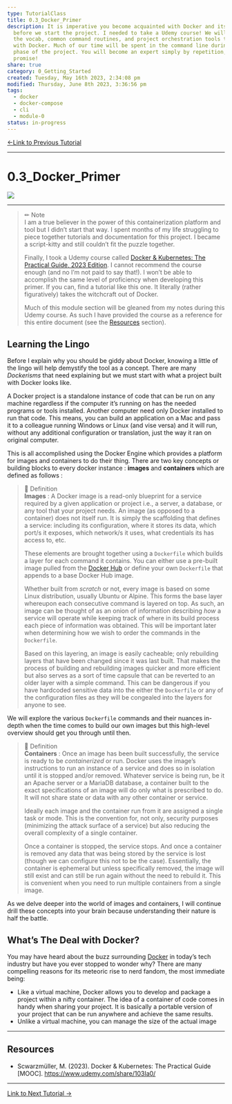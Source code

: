 ```yaml
---  
type: TutorialClass  
title: 0.3_Docker_Primer  
description: It is imperative you become acquainted with Docker and its commands  
  before we start the project. I needed to take a Udemy course! We will discuss  
  the vocab, common command routines, and project orchestration tools that come  
  with Docker. Much of our time will be spent in the command line during this  
  phase of the project. You will become an expert simply by repetition, I  
  promise!  
share: true  
category: 0_Getting_Started  
created: Tuesday, May 16th 2023, 2:34:08 pm  
modified: Thursday, June 8th 2023, 3:36:56 pm  
tags:  
  - docker  
  - docker-compose  
  - cli  
  - module-0  
status: in-progress  
---  
```

  
  
[←Link to Previous Tutorial](./0.2_Development_with_VSCode.md#)  
  
---  
  
# 0.3_Docker_Primer  
  
![](https://img.shields.io/badge/-Docker-2496ED?logo=docker&logoColor=white&style=plastic)  
  
---  
  
> ✏ Note    
>I am a true believer in the power of this containerization platform and tool but I didn’t start that way. I spent months of my life struggling to piece together tutorials and documentation for this project. I became a script-kitty and still couldn’t fit the puzzle together.  
>  
>Finally, I took a Udemy course called [Docker & Kubernetes: The Practical Guide, 2023 Edition](https://www.udemy.com/share/103Ia0/). I cannot recommend the course enough (and no I’m not paid to say that!). I won’t be able to accomplish the same level of proficiency when developing this primer. If you can, find a tutorial like this one. It literally (rather figuratively) takes the witchcraft out of Docker.  
>  
>Much of this module section will be gleaned from my notes during this Udemy course. As such I have provided the course as a reference for this entire document (see the [Resources](0.3_Docker_Primer.md#resources) section).  
  
## Learning the Lingo  
  
Before I explain why you should be giddy about Docker, knowing a little of the lingo will help demystify the tool as a concept. There are many *Dockerisms* that need explaining but we must start with what a project built with Docker looks like.  
  
A Docker project is a standalone instance of code that can be run on any machine regardless if the computer it’s running on has the needed programs or tools installed. Another computer need only Docker installed to run that code. This means, you can build an application on a Mac and pass it to a colleague running Windows or Linux (and vise versa) and it will run, without any additional configuration or translation, just the way it ran on original computer.  
  
This is all accomplished using the Docker Engine which provides a platform for images and containers to do their thing. There are two key concepts or building blocks to every docker instance : **images** and **containers** which are defined as follows :  
  
> 🍎 Definition    
> **Images** : A Docker image is a read-only blueprint for a service required by a given application or project i.e., a server, a database, or any tool that your project needs. An image (as opposed to a container) does not itself run. It is simply the scaffolding that defines a service: including its configuration, where it stores its data, which port/s it exposes, which network/s it uses, what credentials its has access to, etc.  
>  
> These elements are brought together using a `Dockerfile` which builds a layer for each command it contains. You can either use a pre-built image pulled from the [Docker Hub](https://hub.docker.com/) or define your own `Dockerfile` that appends to a base Docker Hub image.  
>  
> Whether built from *scratch* or not, every image is based on some Linux distribution, usually Ubuntu or Alpine. This forms the base layer whereupon each consecutive command is layered on top. As such, an image can be thought of as an onion of information describing *how* a service will operate while keeping track of where in its build process each piece of information was obtained. This will be important later when determining how we wish to order the commands in the `Dockerfile`.  
>  
> Based on this layering, an image is easily cacheable; only rebuilding layers that have been changed since it was last built. That makes the process of building and rebuilding images quicker and more efficient but also serves as a sort of time capsule that can be reverted to an older layer with a simple command. This can be dangerous if you have hardcoded sensitive data into the either the `Dockerfile` or any of the configuration files as they will be congealed into the layers for anyone to see.  
  
We will explore the various `Dockerfile` commands and their nuances in-depth when the time comes to build our own images but this high-level overview should get you through until then.  
  
> 🍎 Definition    
> **Containers** : Once an image has been built successfully, the service is ready to be *containerized* or run. Docker uses the image’s instructions to run an instance of a service and does so in isolation until it is stopped and/or removed. Whatever service is being run, be it an Apache server or a MariaDB database, a container built to the exact specifications of an image will do only what is prescribed to do. It will not share state or data with any other container or service.  
>  
> Ideally each image and the container run from it are assigned a single task or mode. This is the convention for, not only, security purposes (minimizing the attack surface of a service) but also reducing the overall complexity of a single container.  
>  
> Once a container is stopped, the service stops. And once a container is removed any data that was being stored by the service is lost (though we can configure this not to be the case). Essentially, the container is ephemeral but unless specifically removed, the image will still exist and can still be run again without the need to rebuild it. This is convenient when you need to run multiple containers from a single image.  
  
As we delve deeper into the world of images and containers, I will continue drill these concepts into your brain because understanding their nature is half the battle.  
  
## What’s The Deal with Docker?  
  
You may have heard about the buzz surrounding [Docker](https://www.docker.com/) in today’s tech industry but have you ever stopped to wonder why? There are many compelling reasons for its meteoric rise to nerd fandom, the most immediate being:  
  
- Like a virtual machine, Docker allows you to develop and package a project within a nifty container. The idea of a container of code comes in handy when sharing your project. It is basically a portable version of your project that can be run anywhere and achieve the same results.  
- Unlike a virtual machine, you can manage the size of the actual image  
---  
  
## Resources  
  
- Scwarzmüller, M. (2023). Docker & Kubernetes: The Practical Guide [MOOC]. <https://www.udemy.com/share/103Ia0/>  
  
---  
  
[Link to Next Tutorial →](../1_Dockerize/1.0_The_Stack.md#)  
